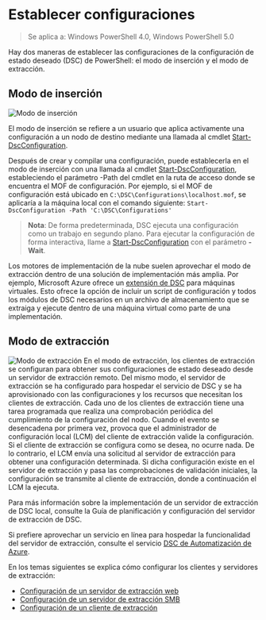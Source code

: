 # Establecer configuraciones

>Se aplica a: Windows PowerShell 4.0, Windows PowerShell 5.0

Hay dos maneras de establecer las configuraciones de la configuración de estado deseado (DSC) de PowerShell: el modo de inserción y el modo de extracción.

## Modo de inserción
![Modo de inserción](images/Push.png "How push mode works")

El modo de inserción se refiere a un usuario que aplica activamente una configuración a un nodo de destino mediante una llamada al cmdlet [Start-DscConfiguration](https://technet.microsoft.com/en-us/library/dn521623.aspx).

Después de crear y compilar una configuración, puede establecerla en el modo de inserción con una llamada al cmdlet [Start-DscConfiguration](https://technet.microsoft.com/en-us/library/dn521623.aspx), estableciendo el parámetro -Path del cmdlet en la ruta de acceso donde se encuentra el MOF de configuración. Por ejemplo, si el MOF de configuración está ubicado en `C:\DSC\Configurations\localhost.mof`, se aplicaría a la máquina local con el comando siguiente:
`Start-DscConfiguration -Path 'C:\DSC\Configurations'`

> __Nota__: De forma predeterminada, DSC ejecuta una configuración como un trabajo en segundo plano. Para ejecutar la configuración de forma interactiva, llame a [Start-DscConfiguration](https://technet.microsoft.com/en-us/library/dn521623.aspx) con el parámetro __-Wait__.

Los motores de implementación de la nube suelen aprovechar el modo de extracción dentro de una solución de implementación más amplia.  Por ejemplo, Microsoft Azure ofrece un [extensión de DSC](https://azure.microsoft.com/en-us/documentation/articles/virtual-machines-extensions-features/) para máquinas virtuales.  Esto ofrece la opción de incluir un script de configuración y todos los módulos de DSC necesarios en un archivo de almacenamiento que se extraiga y ejecute dentro de una máquina virtual como parte de una implementación.  

## Modo de extracción
![Modo de extracción](images/Pull.png "How pull mode works")
En el modo de extracción, los clientes de extracción se configuran para obtener sus configuraciones de estado deseado desde un servidor de extracción remoto. Del mismo modo, el servidor de extracción se ha configurado para hospedar el servicio de DSC y se ha aprovisionado con las configuraciones y los recursos que necesitan los clientes de extracción.
Cada uno de los clientes de extracción tiene una tarea programada que realiza una comprobación periódica del cumplimiento de la configuración del nodo. Cuando el evento se desencadena por primera vez, provoca que el administrador de configuración local (LCM) del cliente de extracción valide la configuración. Si el cliente de extracción se configura como se desea, no ocurre nada. De lo contrario, el LCM envía una solicitud al servidor de extracción para obtener una configuración determinada. Si dicha configuración existe en el servidor de extracción y pasa las comprobaciones de validación iniciales, la configuración se transmite al cliente de extracción, donde a continuación el LCM la ejecuta.

Para más información sobre la implementación de un servidor de extracción de DSC local, consulte la Guía de planificación y configuración del servidor de extracción de DSC.

Si prefiere aprovechar un servicio en línea para hospedar la funcionalidad del servidor de extracción, consulte el servicio [DSC de Automatización de Azure](https://azure.microsoft.com/en-us/documentation/articles/automation-dsc-overview/).

En los temas siguientes se explica cómo configurar los clientes y servidores de extracción:

- [Configuración de un servidor de extracción web](pullServer.md)
- [Configuración de un servidor de extracción SMB](pullServerSMB.md)
- [Configuración de un cliente de extracción](pullClientConfigID.md)<!--HONumber=Feb16_HO4-->
